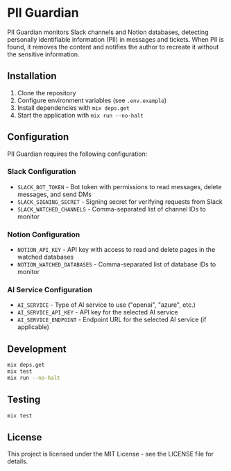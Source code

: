 # PII Guardian

PII Guardian monitors Slack channels and Notion databases, detecting personally identifiable information (PII) in messages and tickets. When PII is found, it removes the content and notifies the author to recreate it without the sensitive information.

## Installation

1. Clone the repository
2. Configure environment variables (see `.env.example`)
3. Install dependencies with `mix deps.get`
4. Start the application with `mix run --no-halt`

## Configuration

PII Guardian requires the following configuration:

### Slack Configuration
- `SLACK_BOT_TOKEN` - Bot token with permissions to read messages, delete messages, and send DMs
- `SLACK_SIGNING_SECRET` - Signing secret for verifying requests from Slack
- `SLACK_WATCHED_CHANNELS` - Comma-separated list of channel IDs to monitor

### Notion Configuration
- `NOTION_API_KEY` - API key with access to read and delete pages in the watched databases
- `NOTION_WATCHED_DATABASES` - Comma-separated list of database IDs to monitor

### AI Service Configuration
- `AI_SERVICE` - Type of AI service to use ("openai", "azure", etc.)
- `AI_SERVICE_API_KEY` - API key for the selected AI service
- `AI_SERVICE_ENDPOINT` - Endpoint URL for the selected AI service (if applicable)

## Development

```bash
mix deps.get
mix test
mix run --no-halt
```

## Testing

```bash
mix test
```

## License

This project is licensed under the MIT License - see the LICENSE file for details.
